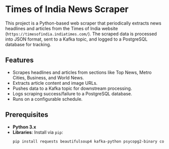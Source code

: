 # Times of India News Scraper

This project is a Python-based web scraper that periodically extracts news headlines and articles from the Times of India website (`https://timesofindia.indiatimes.com/`). The scraped data is processed into JSON format, sent to a Kafka topic, and logged to a PostgreSQL database for tracking.

## Features
- Scrapes headlines and articles from sections like Top News, Metro Cities, Business, and World News.
- Extracts article content and image URLs.
- Pushes data to a Kafka topic for downstream processing.
- Logs scraping success/failure to a PostgreSQL database.
- Runs on a configurable schedule.

## Prerequisites
- **Python 3.x**
- **Libraries**: Install via `pip`:
  ```bash
  pip install requests beautifulsoup4 kafka-python psycopg2-binary configparser